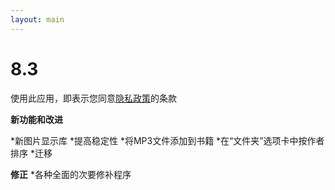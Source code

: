 ```yaml
---
layout: main
---
```


# 8.3

使用此应用，即表示您同意[隐私政策](/PrivacyPolicy/zh)的条款

**新功能和改进**

*新图片显示库
*提高稳定性
*将MP3文件添加到书籍
*在“文件夹”选项卡中按作者排序
*迁移

**修正**
*各种全面的次要修补程序
